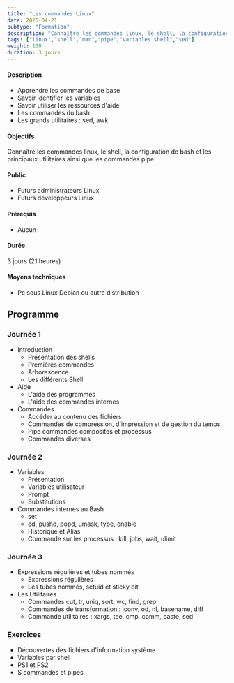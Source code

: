 ```yaml
---
title: "Les commandes Linux"
date: 2025-04-21
pubtype: "Formation"
description: "Connaître les commandes linux, le shell, la configuration de bash et les principaux utilitaires  ainsi que les commandes pipe. "
tags: ["linux","shell","man","pipe","variables shell","sed"]
weight: 100
duration: 3 jours
---
```


#### Description

- Apprendre les commandes de base
- Savoir identifier les variables
- Savoir utiliser les ressources d'aide
- Les commandes du bash
- Les grands utilitaires : sed, awk


#### Objectifs

Connaître les commandes linux, le shell, la configuration de bash et les principaux utilitaires  ainsi que les commandes pipe. 

#### Public

- Futurs administrateurs Linux 
- Futurs développeurs Linux 

#### Prérequis

- Aucun

#### Durée

3 jours (21 heures)

#### Moyens techniques 

- Pc sous Linux Debian ou autre distribution

## Programme


### Journée 1


-  Introduction
    -  Présentation des shells
    -  Premières commandes
    -  Arborescence
    -  Les différents Shell
-  Aide
    -  L'aide des programmes
    -  L'aide des commandes internes
-  Commandes
    -  Accéder au contenu des fichiers 
    -  Commandes de compression, d'impression et de gestion du temps 
    -  Pipe commandes composites et processus
    -  Commandes diverses

### Journée 2 


-  Variables 
    -  Présentation
    -  Variables utilisateur
    -  Prompt
    -  Substitutions 
-  Commandes internes au Bash
    -  set
    -  cd, pushd, popd, umask, type, enable
    -  Historique  et Alias
    -  Commande sur les processus : kill, jobs, wait, ulimit

### Journée 3


-  Expressions régulières et tubes nommés
    -  Expressions régulières
    -  Les tubes nommés, setuid et sticky bit
-  Les Utilitaires 
    -  Commandes cut, tr, uniq, sort, wc, find, grep
    -  Commandes de transformation : iconv, od, nl, basename, diff
    -  Commande utilitaires : xargs, tee, cmp, comm, paste, sed


### Exercices

- Découvertes des fichiers d'information système
- Variables par shell
- PS1 et PS2
- S commandes et pipes




